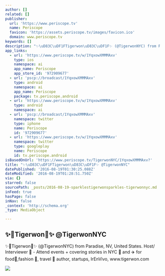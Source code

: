 ```yaml
---
author: []
related: []
publisher:
  url: 'https://www.periscope.tv'
  name: Periscope
  favicon: 'https://assets.periscope.tv/images/favicon.ico'
  domain: www.periscope.tv
keywords: []
description: "✨\uD83C\uDF1FTigerwon\uD83C\uDF1F✨ (@TigerwonNYC) from Paradise, NV, United States. Host/ Interviewer \uD83C\uDFA5 - Attend events + covering stories in NYC \uD83D\uDDFD and ✈️ for food\uD83C\uDF5D,fashion \uD83D\uDC57, travel \uD83D\uDE80 author, startups, IrEnVivo, www.tigerwon.com"
app_links:
  - url: 'https://www.periscope.tv/w/1YqxowXMMMAxv'
    type: ios
    namespace: ai
    app_name: Periscope
    app_store_id: '972909677'
  - url: 'pscp://broadcast/1YqxowXMMMAxv'
    type: android
    namespace: ai
    app_name: Periscope
    package: tv.periscope.android
  - url: 'https://www.periscope.tv/w/1YqxowXMMMAxv'
    type: android
    namespace: ai
  - url: 'pscp://broadcast/1YqxowXMMMAxv'
    namespace: twitter
    type: iphone
    name: Periscope
    id: '972909677'
  - url: 'https://www.periscope.tv/w/1YqxowXMMMAxv'
    namespace: twitter
    type: googleplay
    name: Periscope
    id: tv.periscope.android
isBasedOnUrl: 'https://www.periscope.tv/TigerwonNYC/1YqxowXMMMAxv?'
title: "✨\uD83C\uDF1FTigerwon\uD83C\uDF1F✨ @TigerwonNYC"
datePublished: '2016-08-19T01:30:25.088Z'
dateModified: '2016-08-19T01:28:51.750Z'
via: {}
starred: false
sourcePath: _posts/2016-08-19-sparklestigerwonsparkles-tigerwonnyc.md
inFeed: true
hasPage: false
inNav: false
_context: 'http://schema.org'
_type: MediaObject

---
```

<article style=""><h1>✨Tigerwon✨ @TigerwonNYC</h1><p>✨Tigerwon✨ (@TigerwonNYC) from Paradise, NV, United States. Host/ Interviewer  - Attend events + covering stories in NYC  and ✈️ for food,fashion , travel  author, startups, IrEnVivo, www.tigerwon.com</p><img src="https://tn.periscope.tv/PdmGLsoM1scqrPYLkwTHpNHRMezso8qU3cBjXw_Hy5EwSDzcYrZrSvSeMSYev98OQ-JSHP8ZQpzSGPRHwoSPcQ==/chunk_114.jpg?Expires=1784919369&amp;Signature=SGIyjA5PPvUMWNbL911Evmwq8RKYdCnEB0cM01MGzgx~mD~05YJkqADWFNJyEf~dL19xAf84NP7RXqoPv~NeWT43qUBJBwtH7zcbuUUM8FR2gtdI6rJ1qVF1EU9taU8OrA5kg24T7L8rAxt7uoXtprGjp12fGMrMOJqBWDG1FN5IKUKC7VM6eIjvOsIk6-EetEN4ixyQb8Wr6n6VW9yAzChchsGYIScPG6HcSl7SclbROuzWvlTen7ukhfxxivG~xWRFlECZEVtcLnbf~4LOQyLdQtano6RJmKVvmIgYrCeZ~bFLyArEaO8-NIRhhCNIIDQw75Ss~1GVkgEmdriBzw__&amp;Key-Pair-Id=APKAIHCXHHQVRTVSFRWQ" /></article>
